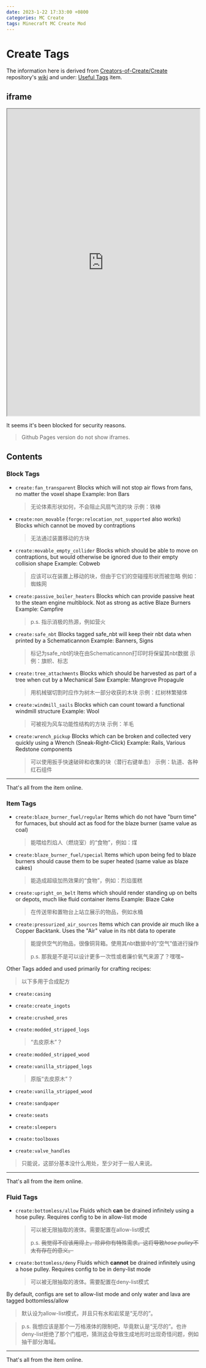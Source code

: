 ```yaml
---
date: 2023-1-22 17:33:00 +0800
categories: MC Create
tags: Minecraft MC Create Mod
---
```


# Create Tags

The information here is derived from [Creators-of-Create/Create](https://github.com/Creators-of-Create/Create) repository's [wiki](https://github.com/Creators-of-Create/Create/wiki) and under: [Useful Tags](https://github.com/Creators-of-Create/Create/wiki/Useful-Tags) item.

## iframe



<iframe style="height:800; width:100%" src="https://github.com/Creators-of-Create/Create/wiki/Useful-Tags" ></iframe>



It seems it's been blocked for security reasons.

> Github Pages version do not show iframes.

## Contents

### Block Tags

- `create:fan_transparent`
  Blocks which will not stop air flows from fans, no matter the voxel shape
  Example: Iron Bars

  > 无论体素形状如何，不会阻止风扇气流的块
  > 示例：铁棒

- `create:non_movable` (`forge:relocation_not_supported` also works)
  Blocks which cannot be moved by contraptions

  > 无法通过装置移动的方块

- `create:movable_empty_collider`
  Blocks which should be able to move on contraptions, but would otherwise be ignored due to their empty collision shape
  Example: Cobweb

  > 应该可以在装置上移动的块，但由于它们的空碰撞形状而被忽略
  > 例如：蜘蛛网

- `create:passive_boiler_heaters`
  Blocks which can provide passive heat to the steam engine multiblock. Not as strong as active Blaze Burners
  Example: Campfire

  > p.s. 指示消极的热源，例如营火

- `create:safe_nbt`
  Blocks tagged safe_nbt will keep their nbt data when printed by a Schematicannon
  Example: Banners, Signs

  > 标记为safe_nbt的块在由Schematicannon打印时将保留其nbt数据
  > 示例：旗帜、标志

- `create:tree_attachments`
  Blocks which should be harvested as part of a tree when cut by a Mechanical Saw
  Example: Mangrove Propagule

  > 用机械锯切割时应作为树木一部分收获的木块
  > 示例：红树林繁殖体

- `create:windmill_sails`
  Blocks which can count toward a functional windmill structure
  Example: Wool

  > 可被视为风车功能性结构的方块
  > 示例：羊毛

- `create:wrench_pickup`
  Blocks which can be broken and collected very quickly using a Wrench (Sneak-Right-Click)
  Example: Rails, Various Redstone components

  > 可以使用扳手快速破碎和收集的块（潜行右键单击）
  > 示例：轨道、各种红石组件

---

That's all from the item online.

### Item Tags

- `create:blaze_burner_fuel/regular`
  Items which do not have "burn time" for furnaces, but should act as food for the blaze burner (same value as coal)

  > 能喂给烈焰人（燃烧室）的“食物”，例如：煤

- `create:blaze_burner_fuel/special`
  Items which upon being fed to blaze burners should cause them to be super heated (same value as blaze cakes)

  > 能造成超级加热效果的“食物”，例如：烈焰蛋糕

- `create:upright_on_belt`
  Items which should render standing up on belts or depots, much like fluid container items
  Example: Blaze Cake

  > 在传送带和置物台上站立展示的物品，例如水桶

- `create:pressurized_air_sources`
  Items which can provide air much like a Copper Backtank. Uses the "Air" value in its nbt data to operate

  > 能提供空气的物品，很像铜背箱。使用其nbt数据中的“空气”值进行操作
  >
  > p.s. 那我是不是可以设计更多一次性或者廉价氧气来源了？嘿嘿~

Other Tags added and used primarily for crafting recipes:

> 以下多用于合成配方

- `create:casing`

- `create:create_ingots`

- `create:crushed_ores`

- `create:modded_stripped_logs`

  > “去皮原木”？

- `create:modded_stripped_wood`

- `create:vanilla_stripped_logs`

  > 原版“去皮原木”？

- `create:vanilla_stripped_wood`

- `create:sandpaper`

- `create:seats`

- `create:sleepers`

- `create:toolboxes`

- `create:valve_handles`

> 只能说，这部分基本没什么用处，至少对于一般人来说。

---

That's all from the item online.

### Fluid Tags

- `create:bottomless/allow`
  Fluids which **can** be drained infinitely using a hose pulley. Requires config to be in allow-list mode

  > 可以被无限抽取的液体。需要配置在allow-list模式
  >
  > p.s. <del>我觉得不应该用得上，除非你有特殊需求。这将导致*hose pulley*不太有存在的意义。</del>

- `create:bottomless/deny`
  Fluids which **cannot** be drained infinitely using a hose pulley. Requires config to be in deny-list mode

  > 可以被无限抽取的液体。需要配置在deny-list模式

By default, configs are set to allow-list mode and only water and lava are tagged bottomless/allow

> 默认设为allow-list模式，并且只有水和岩浆是“无尽的”。

> p.s. 我想应该是那个一万格液体的限制吧，毕竟默认是“无尽的”。也许deny-list拒绝了那个门槛吧，猜测这会导致生成地形时出现奇怪问题，例如抽干部分海域。

---

That's all from the item online.